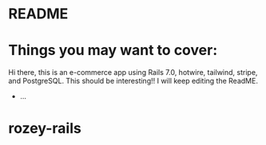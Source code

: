 # README



# Things you may want to cover:

 Hi there, this is an e-commerce app using Rails 7.0, hotwire, tailwind, stripe, and PostgreSQL. This should be interesting!! 
I will keep editing the ReadME.




* ...
# rozey-rails
